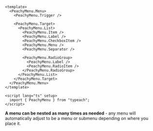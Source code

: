```vue
<template>
  <PeachyMenu.Menu>
    <PeachyMenu.Trigger />

    <PeachyMenu.Target>
      <PeachyMenu.List>
        <PeachyMenu.Item />
        <PeachyMenu.Label />
        <PeachyMenu.CheckboxItem />
        <PeachyMenu.Menu />
        <PeachyMenu.Separator />

        <PeachyMenu.RadioGroup>
          <PeachyMenu.Label />
          <PeachyMenu.RadioItem />
        </PeachyMenu.RadioGroup>
      </PeachyMenu.List>
    </PeachyMenu.Target>
  </PeachyMenu.Menu>
</template>

<script lang="ts" setup>
  import { PeachyMenu } from "typeach";
</script>
```

**A menu can be nested as many times as needed** - any menu will automatically adjust to be a menu or submenu depending on where you place it.
